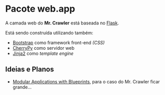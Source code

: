 Pacote web.app
============================

A camada web do **Mr. Crawler** está baseada no [Flask](http://flask.pocoo.org).

Está sendo construída utilizando também:
* [Bootstrap](http://getbootstrap.com) como framework front-end *(CSS)*
* [CherryPy](http://www.cherrypy.org) como servidor web
* [Jinja2](http://jinja.pocoo.org) como *template engine*

Ideias e Planos
----------------------------
* [Modular Applications with Blueprints](http://flask.pocoo.org/docs/blueprints/#blueprints), para o caso do Mr. Crawler ficar grande...
